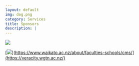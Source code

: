 ```yaml
---
layout: default
img: dog.png
category: Services
title: Sponsors
description: |
---
```

[<img src="{{site.baseurl}}/img/uow.png">](https://www.waikato.ac.nz/about/faculties-schools/cms/)

[<img src="{{site.baseurl}}/img/veracity.png">](https://www.waikato.ac.nz/about/faculties-schools/cms/](https://veracity.wgtn.ac.nz/)

<!--### Platinum

[<img src="../img/uoa.png">](https://www.auckland.ac.nz/en/science/about-the-faculty/school-of-computer-science.html)
<br>
<br>

### Gold

[<img src="../img/uc.png">](https://www.canterbury.ac.nz/)
<br>
<br>
[<img src="../img/massey.png">](https://www.massey.ac.nz/about/colleges-schools-and-institutes/college-of-sciences/school-of-mathematical-and-computational-sciences/)<br>
<span style="color:#0a4f8f">School of Mathematical and Computational Sciences</span>.
<br>
<br>
[<img src="../img/vu.png">](https://www.wgtn.ac.nz/)
<br>
<br>

### Silver-->

<!--[<img src="../img/raygun.png">]()-->
